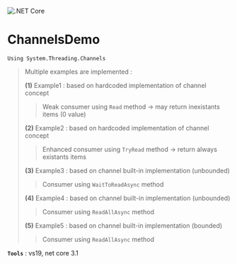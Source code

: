 ![.NET Core](https://github.com/aimenux/ChannelsDemo/workflows/.NET%20Core/badge.svg)
# ChannelsDemo
```
Using System.Threading.Channels
```

> Multiple examples are implemented :
>
> **(1)** Example1 : based on hardcoded implementation of channel concept
>> Weak consumer using `Read` method -> may return inexistants items (0 value)
>
> **(2)** Example2 : based on hardcoded implementation of channel concept
>> Enhanced consumer using `TryRead` method -> return always existants items
>
> **(3)** Example3 : based on channel built-in implementation (unbounded)
>> Consumer using `WaitToReadAsync` method
>
> **(4)** Example4 : based on channel built-in implementation (unbounded)
>> Consumer using `ReadAllAsync` method
>
> **(5)** Example5 : based on channel built-in implementation (bounded)
>> Consumer using `ReadAllAsync` method

**`Tools`** : vs19, net core 3.1